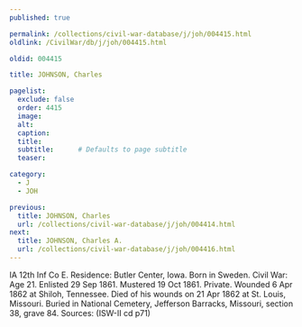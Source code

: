 ```yaml
---
published: true

permalink: /collections/civil-war-database/j/joh/004415.html
oldlink: /CivilWar/db/j/joh/004415.html

oldid: 004415

title: JOHNSON, Charles

pagelist:
  exclude: false
  order: 4415
  image: 
  alt:
  caption:
  title:
  subtitle:      # Defaults to page subtitle
  teaser:

category: 
  - J 
  - JOH

previous:
  title: JOHNSON, Charles
  url: /collections/civil-war-database/j/joh/004414.html  
next:
  title: JOHNSON, Charles A.
  url: /collections/civil-war-database/j/joh/004416.html   
---
```

IA 12th Inf Co E. Residence: Butler Center, Iowa. Born in Sweden. Civil War: Age 21. Enlisted 29 Sep 1861. Mustered 19 Oct 1861. Private. Wounded 6 Apr 1862 at Shiloh, Tennessee. Died of his wounds on 21 Apr 1862 at St. Louis, Missouri. Buried in National Cemetery, Jefferson Barracks, Missouri, section 38, grave 84. Sources: (ISW-II cd p71)